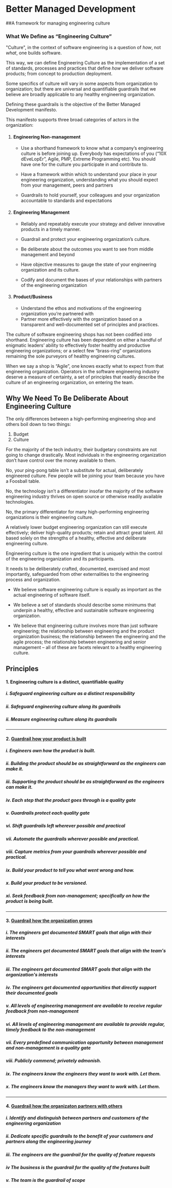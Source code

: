 Better Managed Development
===========================
##A framework for managing engineering culture
### What We Define as “Engineering Culture”

"Culture", in the context of software engineering is a question of _how_, not _what_, one builds software.

This way, we can define Engineering Culture as the implementation of a set of standards, processes and practices that define _how_ we deliver software products; from concept to production deployment. 

Some specifics of culture will vary in some aspects from organization to organization; but there are universal and quantifiable guardrails that we believe are broadly applicable to any healthy engineering organization. 

Defining these guardrails is the objective of the Better Managed Development manifesto. 

This manifesto supports three broad categories of actors in the organization:

1. #### Engineering Non-management
   - Use a shorthand framework to know what a company’s engineering culture is before joining up. Everybody has expectations of you (“10X dEveLopEr”, Agile, PMP, 	Extreme Programming etc). You should have one for the culture you participate in and contribute to. 	
 	
   - Have a framework within which to understand your place in your engineering organization, understanding what you should expect from your management, peers and 	partners
 	
   - Guardrails to hold yourself, your colleagues and your organization accountable to standards and 	expectations

2. #### Engineering Management
   - Reliably and repeatably execute your strategy and deliver innovative products in a timely 	manner.
 	
   - Guardrail and protect your engineering organization’s culture.
 	
   - Be deliberate about the outcomes you want to see from middle management and beyond
 	
   - Have objective measures to gauge the state of your engineering organization and its culture.
 	
   - Codify and document the bases 	of your relationships with partners of the engineering organization

3. #### Product/Business
   - Understand the ethos and 	motivations of the engineering organization you’re partnered with
   - Partner more effectively with the organization based on a transparent and well-documented set of principles and practices.

The culture of software engineering shops has not been codified into shorthand. Engineering culture has been dependent on either a handful of enigmatic leaders’ ability to effectively foster healthy and productive engineering organizations; or a select few “brass-ring” organizations remaining the sole purveyors of healthy engineering cultures. 

When we say a shop is “Agile”, one knows exactly what to expect from that engineering organization. Operators in the software engineering industry deserve a measure of certainty, a set of principles that readily describe the culture of an engineering organization, on entering the team.

##  Why We Need To Be Deliberate About Engineering Culture

The only differences between a high-performing engineering shop and others boil down to two things:
 1. Budget
 2. Culture

For the majority of the tech industry, their budgetary constraints are not going to change drastically. Most individuals in the engineering organization don’t have control over the money available to them.

No, your ping-pong table isn’t a substitute for actual, deliberately engineered culture. Few people will be joining your team because you have a Foosball table.

No, the technology isn’t a differentiator insofar the majority of the software engineering industry thrives on open source or otherwise readily available technologies.

No, the primary differentiator for many high-performing engineering organizations is their engineering culture.

A relatively lower budget engineering organization can still execute effectively; deliver high-quality products; retain and attract great talent. All based solely on the strengths of a healthy, effective and deliberate engineering culture.

Engineering culture is the one ingredient that is uniquely within the control of the engineering organization and its participants. 

It needs to be deliberately crafted, documented, exercised and most importantly, safeguarded from other externalities to the engineering process and organization.

- We believe software engineering culture is equally as important as the actual engineering of software itself. 	
 	
- We believe a set of standards should describe some minimums that underpin a healthy, effective and sustainable software engineering organization.
 	
- We believe that engineering culture involves more than just software engineering; the relationship between engineering and the product organization business; the relationship between the engineering and the agile process; the relationship between engineering and senior management – all of these are facets relevant to a healthy engineering culture.

## Principles
#### 1. Engineering culture is a distinct, quantifiable quality
 ##### i. Safeguard engineering culture as a distinct responsibility
 ##### ii. Safeguard engineering culture along its guardrails
 ##### ii. Measure engineering culture along its guardrails
 ****
#### 2. [Guardrail how your product is built](build.md)
 ##### i. Engineers own how the product is built.
 ##### ii. Building the product should be as straightforward as the engineers can make it.
 ##### iii. Supporting the product should be as straightforward as the engineers can make it. 
 ##### iv. Each step that the product goes through is a quality gate
 ##### v. Guardrails protect each quality gate
 ##### vi. Shift guardrails left wherever possible and practical
 ##### vii. Automate the guardrails wherever possible and practical.
 ##### viii. Capture metrics from your guardrails wherever possible and practical.
 ##### ix. Build your product to tell you what went wrong and how.
 ##### x. Build your product to be versioned.
 ##### xi. Seek feedback from non-management; specifically on how the product is being built.
   
   ***
#### 3. [Guardrail how the organization grows](grow.md)
 ##### i. The engineers get documented SMART goals that align with their interests
 ##### ii. The engineers get documented SMART goals that align with the team's interests
 ##### iii. The engineers get documented SMART goals that align with the organization's interests
 ##### iv. The engineers get documented opportunities that directly support their documented goals
 ##### v. All levels of engineering management are available to receive regular feedback from non-management
 ##### vi. All levels of engineering management are available to provide regular, timely feedback to the non-management
 ##### vii. Every predefined communication opportunity between management and non-management is a quality gate
 ##### viii. Publicly commend; privately admonish.
 ##### ix. The engineers know the engineers they want to work with. Let them.
 ##### x. The engineers know the managers they want to work with. Let them.
   ***
#### 4. [Guardrail how the organizaton partners with others](partner.md)
 ##### i. Identify and distinguish between partners and customers of the engineering organization
 ##### ii. Dedicate specific guardrails to the benefit of your customers and partners along the engineering journey
 ##### iii. The engineers are the guardrail for the quality of feature requests
 ##### iv The business is the guardrail for the quality of the features built
 ##### v. The team is the guardrail of scope


